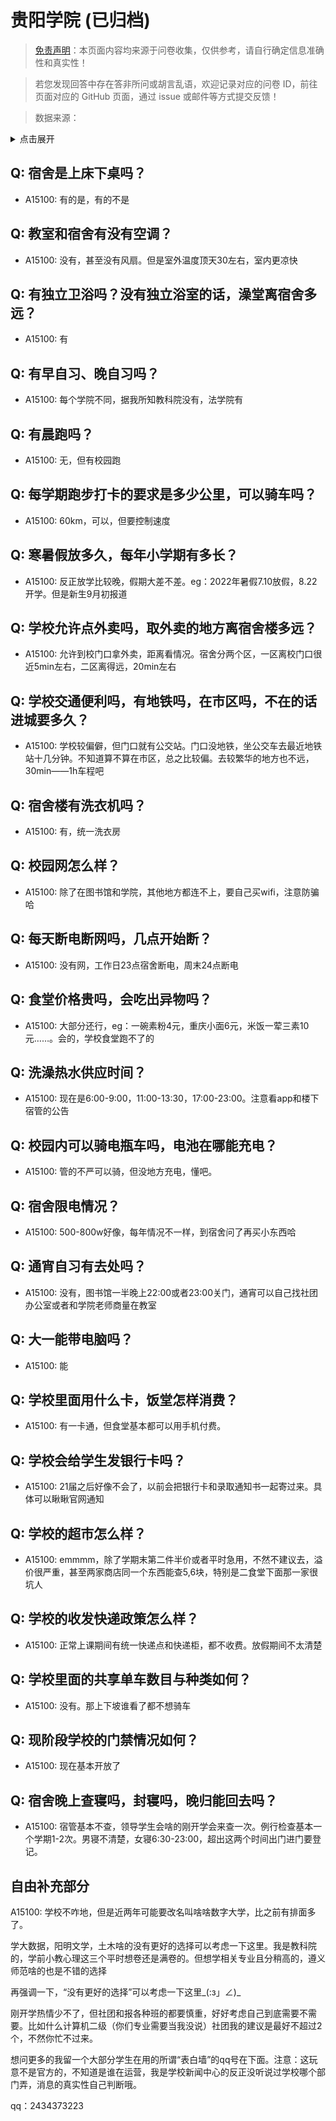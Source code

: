 # 贵阳学院 (已归档)

> [免责声明](https://colleges.chat/#_3)：本页面内容均来源于问卷收集，仅供参考，请自行确定信息准确性和真实性！

> 若您发现回答中存在答非所问或胡言乱语，欢迎记录对应的问卷 ID，前往页面对应的 GitHub 页面，通过 issue 或邮件等方式提交反馈！

> 数据来源：

<details><summary>点击展开</summary>
<ul>
<li>A15100: 匿名 (2022 年 07 月)</li>
</ul>
</details>

## Q: 宿舍是上床下桌吗？

- A15100: 有的是，有的不是

## Q: 教室和宿舍有没有空调？

- A15100: 没有，甚至没有风扇。但是室外温度顶天30左右，室内更凉快

## Q: 有独立卫浴吗？没有独立浴室的话，澡堂离宿舍多远？

- A15100: 有

## Q: 有早自习、晚自习吗？

- A15100: 每个学院不同，据我所知教科院没有，法学院有

## Q: 有晨跑吗？

- A15100: 无，但有校园跑

## Q: 每学期跑步打卡的要求是多少公里，可以骑车吗？

- A15100: 60km，可以，但要控制速度

## Q: 寒暑假放多久，每年小学期有多长？

- A15100: 反正放学比较晚，假期大差不差。eg：2022年暑假7.10放假，8.22开学。但是新生9月初报道

## Q: 学校允许点外卖吗，取外卖的地方离宿舍楼多远？

- A15100: 允许到校门口拿外卖，距离看情况。宿舍分两个区，一区离校门口很近5min左右，二区离得远，20min左右

## Q: 学校交通便利吗，有地铁吗，在市区吗，不在的话进城要多久？

- A15100: 学校较偏僻，但门口就有公交站。门口没地铁，坐公交车去最近地铁站十几分钟。不知道算不算在市区，总之比较偏。去较繁华的地方也不远，30min——1h车程吧

## Q: 宿舍楼有洗衣机吗？

- A15100: 有，统一洗衣房

## Q: 校园网怎么样？

- A15100: 除了在图书馆和学院，其他地方都连不上，要自己买wifi，注意防骗哈

## Q: 每天断电断网吗，几点开始断？

- A15100: 没有网，工作日23点宿舍断电，周末24点断电

## Q: 食堂价格贵吗，会吃出异物吗？

- A15100: 大部分还行，eg：一碗素粉4元，重庆小面6元，米饭一荤三素10元……。会的，学校食堂跑不了的

## Q: 洗澡热水供应时间？

- A15100: 现在是6:00-9:00，11:00-13:30，17:00-23:00。注意看app和楼下宿管的公告

## Q: 校园内可以骑电瓶车吗，电池在哪能充电？

- A15100: 管的不严可以骑，但没地方充电，懂吧。

## Q: 宿舍限电情况？

- A15100: 500-800w好像，每年情况不一样，到宿舍问了再买小东西哈

## Q: 通宵自习有去处吗？

- A15100: 没有，图书馆一半晚上22:00或者23:00关门，通宵可以自己找社团办公室或者和学院老师商量在教室

## Q: 大一能带电脑吗？

- A15100: 能

## Q: 学校里面用什么卡，饭堂怎样消费？

- A15100: 有一卡通，但食堂基本都可以用手机付费。

## Q: 学校会给学生发银行卡吗？

- A15100: 21届之后好像不会了，以前会把银行卡和录取通知书一起寄过来。具体可以瞅瞅官网通知

## Q: 学校的超市怎么样？

- A15100: emmmm，除了学期末第二件半价或者平时急用，不然不建议去，溢价很严重，甚至两家商店同一个东西能查5,6块，特别是二食堂下面那一家很坑人

## Q: 学校的收发快递政策怎么样？

- A15100: 正常上课期间有统一快递点和快递柜，都不收费。放假期间不太清楚

## Q: 学校里面的共享单车数目与种类如何？

- A15100: 没有。那上下坡谁看了都不想骑车

## Q: 现阶段学校的门禁情况如何？

- A15100: 现在基本开放了

## Q: 宿舍晚上查寝吗，封寝吗，晚归能回去吗？

- A15100: 宿管基本不查，领导学生会啥的刚开学会来查一次。例行检查基本一个学期1-2次。男寝不清楚，女寝6:30-23:00，超出这两个时间出门进门要登记。

## 自由补充部分

A15100: 学校不咋地，但是近两年可能要改名叫啥啥数字大学，比之前有排面多了。



学大数据，阳明文学，土木啥的没有更好的选择可以考虑一下这里。我是教科院的，学前小教心理这三个平时想卷还是满卷的。但想学相关专业且分稍高的，遵义师范啥的也是不错的选择



再强调一下，“没有更好的选择”可以考虑一下这里\_(:з」∠)\_



刚开学热情少不了，但社团和报各种班的都要慎重，好好考虑自己到底需要不需要。比如什么计算机二级（你们专业需要当我没说）社团我的建议是最好不超过2个，不然你忙不过来。



想问更多的我留一个大部分学生在用的所谓“表白墙”的qq号在下面。注意：这玩意不是官方的，不知道是谁在运营，我是学校新闻中心的反正没听说过学校哪个部门弄，消息的真实性自己判断哦。

qq：2434373223